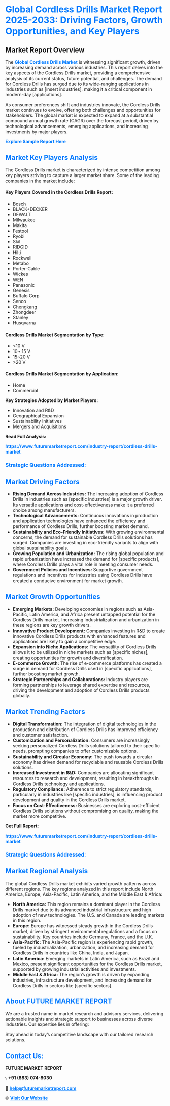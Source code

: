 <h1 style="color: #007BFF;">Global Cordless Drills Market Report 2025-2033: Driving Factors, Growth Opportunities, and Key Players</h1>

<section id="overview">
<h2>Market Report Overview</h2>
<p>The <a href="https://www.futuremarketreport.com/industry-report/cordless-drills-market" style="color: #007BFF; text-decoration: none;"><strong>Global Cordless Drills Market</strong></a> is witnessing significant growth, driven by increasing demand across various industries. This report delves into the key aspects of the Cordless Drills market, providing a comprehensive analysis of its current status, future potential, and challenges. The demand for Cordless Drills has surged due to its wide-ranging applications in industries such as [insert industries], making it a critical component in modern-day [applications].</p>
<p>As consumer preferences shift and industries innovate, the Cordless Drills market continues to evolve, offering both challenges and opportunities for stakeholders. The global market is expected to expand at a substantial compound annual growth rate (CAGR) over the forecast period, driven by technological advancements, emerging applications, and increasing investments by major players.</p>
</section>

<section id="overview">
<p><a href="https://www.futuremarketreport.com/request-sample/reportId=108926" style="color: #007BFF; text-decoration: none;"><strong>Explore Sample Report Here</strong></a></p>
</section>

<section id="key-players">
<h2 style="color: #007BFF;">Market Key Players Analysis</h2>
<p>The Cordless Drills market is characterized by intense competition among key players striving to capture a larger market share. Some of the leading companies in the market include:</p>
<h4>Key Players Covered in the Cordless Drills Report:</h4>
<ul><li>Bosch</li><li>BLACK+DECKER</li><li>DEWALT</li><li>Milwaukee</li><li>Makita</li><li>Festool</li><li>Ryobi</li><li>Skil</li><li>RIDGID</li><li>Hilti</li><li>Rockwell</li><li>Metabo</li><li>Porter-Cable</li><li>Wickes</li><li>WEN</li><li>Panasonic</li><li>Genesis</li><li>Buffalo Corp</li><li>Senco</li><li>Chengkang</li><li>Zhongdeer</li><li>Stanley</li><li>Husqvarna</li></ul>
<h4>Cordless Drills Market Segmentation by Type:</h4>
<ul><li>&lt;10 V</li><li>10~ 15 V</li><li>15~20 V</li><li>&gt;20 V</li></ul>

<h4>Cordless Drills Market Segmentation by Application:</h4>
<ul><li>Home</li><li>Commercial</li></ul>
<p><strong>Key Strategies Adopted by Market Players:</strong></p>
<ul>
<li>Innovation and R&D</li>
<li>Geographical Expansion</li>
<li>Sustainability Initiatives</li>
<li>Mergers and Acquisitions</li>
</ul>
</section>

<section>
<p><strong>Read Full Analysis: </strong></p><a href="https://www.futuremarketreport.com/industry-report/cordless-drills-market" style="color: #007BFF; text-decoration: none;"><strong>https://www.futuremarketreport.com/industry-report/cordless-drills-market</strong></a>
<h3 style="color: #007BFF;">Strategic Questions Addressed:</h3>
</section>

<section id="driving-factors">
<h2 style="color: #007BFF;">Market Driving Factors</h2>
<ul>
<li><strong>Rising Demand Across Industries:</strong> The increasing adoption of Cordless Drills in industries such as [specific industries] is a major growth driver. Its versatile applications and cost-effectiveness make it a preferred choice among manufacturers.</li>
<li><strong>Technological Advancements:</strong> Continuous innovations in production and application technologies have enhanced the efficiency and performance of Cordless Drills, further boosting market demand.</li>
<li><strong>Sustainability and Eco-Friendly Initiatives:</strong> With growing environmental concerns, the demand for sustainable Cordless Drills solutions has surged. Companies are investing in eco-friendly variants to align with global sustainability goals.</li>
<li><strong>Growing Population and Urbanization:</strong> The rising global population and rapid urbanization have increased the demand for [specific products], where Cordless Drills plays a vital role in meeting consumer needs.</li>
<li><strong>Government Policies and Incentives:</strong> Supportive government regulations and incentives for industries using Cordless Drills have created a conducive environment for market growth.</li>
</ul>
</section>

<section id="growth-opportunities">
<h2 style="color: #007BFF;">Market Growth Opportunities</h2>
<ul>
<li><strong>Emerging Markets:</strong> Developing economies in regions such as Asia-Pacific, Latin America, and Africa present untapped potential for the Cordless Drills market. Increasing industrialization and urbanization in these regions are key growth drivers.</li>
<li><strong>Innovative Product Development:</strong> Companies investing in R&D to create innovative Cordless Drills products with enhanced features and applications are likely to gain a competitive edge.</li>
<li><strong>Expansion into Niche Applications:</strong> The versatility of Cordless Drills allows it to be utilized in niche markets such as [specific niches], creating opportunities for growth and diversification.</li>
<li><strong>E-commerce Growth:</strong> The rise of e-commerce platforms has created a surge in demand for Cordless Drills used in [specific applications], further boosting market growth.</li>
<li><strong>Strategic Partnerships and Collaborations:</strong> Industry players are forming partnerships to leverage shared expertise and resources, driving the development and adoption of Cordless Drills products globally.</li>
</ul>
</section>

<section id="trending-factors">
<h2 style="color: #007BFF;">Market Trending Factors</h2>
<ul>
<li><strong>Digital Transformation:</strong> The integration of digital technologies in the production and distribution of Cordless Drills has improved efficiency and customer satisfaction.</li>
<li><strong>Customization and Personalization:</strong> Consumers are increasingly seeking personalized Cordless Drills solutions tailored to their specific needs, prompting companies to offer customizable options.</li>
<li><strong>Sustainability and Circular Economy:</strong> The push towards a circular economy has driven demand for recyclable and reusable Cordless Drills solutions.</li>
<li><strong>Increased Investment in R&D:</strong> Companies are allocating significant resources to research and development, resulting in breakthroughs in Cordless Drills technology and applications.</li>
<li><strong>Regulatory Compliance:</strong> Adherence to strict regulatory standards, particularly in industries like [specific industries], is influencing product development and quality in the Cordless Drills market.</li>
<li><strong>Focus on Cost-Effectiveness:</strong> Businesses are exploring cost-efficient Cordless Drills solutions without compromising on quality, making the market more competitive.</li>
</ul>
</section>

<section>
<p><strong>Get Full Report: </strong></p><a href="https://www.futuremarketreport.com/industry-report/cordless-drills-market" style="color: #007BFF; text-decoration: none;"><strong>https://www.futuremarketreport.com/industry-report/cordless-drills-market</strong></a>
<h3 style="color: #007BFF;">Strategic Questions Addressed:</h3>
</section>


<section id="regional-analysis">
<h2 style="color: #007BFF;">Market Regional Analysis</h2>
<p>The global Cordless Drills market exhibits varied growth patterns across different regions. The key regions analyzed in this report include North America, Europe, Asia-Pacific, Latin America, and the Middle East & Africa:</p>
<ul>
<li><strong>North America:</strong> This region remains a dominant player in the Cordless Drills market due to its advanced industrial infrastructure and high adoption of new technologies. The U.S. and Canada are leading markets in this region.</li>
<li><strong>Europe:</strong> Europe has witnessed steady growth in the Cordless Drills market, driven by stringent environmental regulations and a focus on sustainability. Key countries include Germany, France, and the U.K.</li>
<li><strong>Asia-Pacific:</strong> The Asia-Pacific region is experiencing rapid growth, fueled by industrialization, urbanization, and increasing demand for Cordless Drills in countries like China, India, and Japan.</li>
<li><strong>Latin America:</strong> Emerging markets in Latin America, such as Brazil and Mexico, present significant opportunities for the Cordless Drills market, supported by growing industrial activities and investments.</li>
<li><strong>Middle East & Africa:</strong> The region’s growth is driven by expanding industries, infrastructure development, and increasing demand for Cordless Drills in sectors like [specific sectors].</li>
</ul>
</section>

<footer>
<h2 style="color: #007BFF;">About FUTURE MARKET REPORT</h2>
<p>We are a trusted name in market research and advisory services, delivering actionable insights and strategic support to businesses across diverse industries. Our expertise lies in offering:</p>

<p>Stay ahead in today’s competitive landscape with our tailored research solutions.</p>

<h2 style="color: #007BFF;">Contact Us:</h2>
<p><strong>FUTURE MARKET REPORT</strong></p>
<p>📞 <strong>+91 (883) 074-8030</strong></p>
<p>📧 <strong><a href="mailto:help@futuremarketreport.com" style="color: #007BFF;">help@futuremarketreport.com</a></strong></p>
<p>🌐 <strong><a href="https://www.futuremarketreport.com/" style="color: #007BFF;">Visit Our Website</a></strong></p>
</footer>